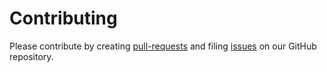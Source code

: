 # Contributing 

Please contribute by creating 
[pull-requests](https://github.com/ucbrise/confluo/pulls) and filing 
[issues](https://github.com/ucbrise/confluo/issues) on our GitHub repository.

